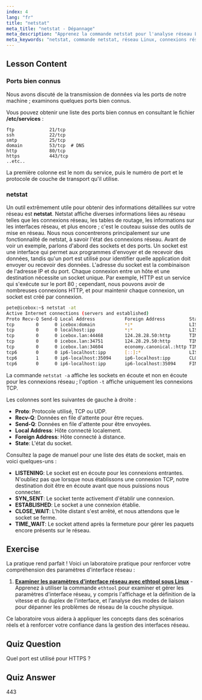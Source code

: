 ```yaml
---
index: 4
lang: "fr"
title: "netstat"
meta_title: "netstat - Dépannage"
meta_description: "Apprenez la commande netstat pour l'analyse réseau Linux. Comprenez les connexions réseau, les ports et les sockets avec ce guide convivial pour débutants."
meta_keywords: "netstat, commande netstat, réseau Linux, connexions réseau, tutoriel Linux, débutant, guide"
---
```


## Lesson Content

### Ports bien connus

Nous avons discuté de la transmission de données via les ports de notre machine ; examinons quelques ports bien connus.

Vous pouvez obtenir une liste des ports bien connus en consultant le fichier **/etc/services** :

```plaintext
ftp             21/tcp
ssh             22/tcp
smtp            25/tcp
domain          53/tcp  # DNS
http            80/tcp
https           443/tcp
..etc..
```

La première colonne est le nom du service, puis le numéro de port et le protocole de couche de transport qu'il utilise.

### netstat

Un outil extrêmement utile pour obtenir des informations détaillées sur votre réseau est **netstat**. Netstat affiche diverses informations liées au réseau telles que les connexions réseau, les tables de routage, les informations sur les interfaces réseau, et plus encore ; c'est le couteau suisse des outils de mise en réseau. Nous nous concentrerons principalement sur une fonctionnalité de netstat, à savoir l'état des connexions réseau. Avant de voir un exemple, parlons d'abord des sockets et des ports. Un socket est une interface qui permet aux programmes d'envoyer et de recevoir des données, tandis qu'un port est utilisé pour identifier quelle application doit envoyer ou recevoir des données. L'adresse du socket est la combinaison de l'adresse IP et du port. Chaque connexion entre un hôte et une destination nécessite un socket unique. Par exemple, HTTP est un service qui s'exécute sur le port 80 ; cependant, nous pouvons avoir de nombreuses connexions HTTP, et pour maintenir chaque connexion, un socket est créé par connexion.

```bash
pete@icebox:~$ netstat -at
Active Internet connections (servers and established)
Proto Recv-Q Send-Q Local Address           Foreign Address         State
tcp        0      0 icebox:domain           *:*                     LISTEN
tcp        0      0 localhost:ipp           *:*                     LISTEN
tcp        0      0 icebox.lan:44468        124.28.28.50:http       TIME_WAIT
tcp        0      0 icebox.lan:34751        124.28.29.50:http       TIME_WAIT
tcp        0      0 icebox.lan:34604        economy.canonical.:http TIME_WAIT
tcp6       0      0 ip6-localhost:ipp       [::]:*                  LISTEN
tcp6       1      0 ip6-localhost:35094     ip6-localhost:ipp       CLOSE_WAIT
tcp6       0      0 ip6-localhost:ipp       ip6-localhost:35094     FIN_WAIT2
```

La commande `netstat -a` affiche les sockets en écoute et non en écoute pour les connexions réseau ; l'option `-t` affiche uniquement les connexions TCP.

Les colonnes sont les suivantes de gauche à droite :

- **Proto**: Protocole utilisé, TCP ou UDP.
- **Recv-Q**: Données en file d'attente pour être reçues.
- **Send-Q**: Données en file d'attente pour être envoyées.
- **Local Address**: Hôte connecté localement.
- **Foreign Address**: Hôte connecté à distance.
- **State**: L'état du socket.

Consultez la page de manuel pour une liste des états de socket, mais en voici quelques-uns :

- **LISTENING**: Le socket est en écoute pour les connexions entrantes. N'oubliez pas que lorsque nous établissons une connexion TCP, notre destination doit être en écoute avant que nous puissions nous connecter.
- **SYN_SENT**: Le socket tente activement d'établir une connexion.
- **ESTABLISHED**: Le socket a une connexion établie.
- **CLOSE_WAIT**: L'hôte distant s'est arrêté, et nous attendons que le socket se ferme.
- **TIME_WAIT**: Le socket attend après la fermeture pour gérer les paquets encore présents sur le réseau.

## Exercise

La pratique rend parfait ! Voici un laboratoire pratique pour renforcer votre compréhension des paramètres d'interface réseau :

1. **[Examiner les paramètres d'interface réseau avec ethtool sous Linux](https://labex.io/fr/labs/linux-examine-network-interface-settings-with-ethtool-in-linux-592759)** - Apprenez à utiliser la commande `ethtool` pour examiner et gérer les paramètres d'interface réseau, y compris l'affichage et la définition de la vitesse et du duplex de l'interface, et l'analyse des modes de liaison pour dépanner les problèmes de réseau de la couche physique.

Ce laboratoire vous aidera à appliquer les concepts dans des scénarios réels et à renforcer votre confiance dans la gestion des interfaces réseau.

## Quiz Question

Quel port est utilisé pour HTTPS ?

## Quiz Answer

443
